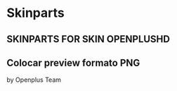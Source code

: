 # Skinparts
SKINPARTS FOR SKIN OPENPLUSHD
----------------------------
Colocar preview formato PNG
----------------------------
by Openplus Team
